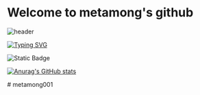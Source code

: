 <div>
  <h1> Welcome to metamong's github</h1>
</div>

![header](https://capsule-render.vercel.app/api?type=shark&color=red&height=200&section=header&text=Hello!%20render&fontSize=90)

[![Typing SVG](https://readme-typing-svg.demolab.com?font=Fira+Code&weight=600&size=30&pause=1000&color=F754A5&random=false&width=435&lines=This+is+best+site+for+development)](https://git.io/typing-svg)

![Static Badge](https://img.shields.io/badge/any_test-you_like_blue?logo=bitcoin&label=test)

[![Anurag's GitHub stats](https://github-readme-stats.vercel.app/api?username=anuraghazra)](https://github.com/anuraghazra/github-readme-stats)

#   m e t a m o n g 0 0 1  
 